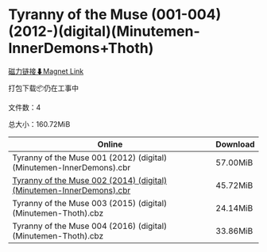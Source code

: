 # Tyranny of the Muse (001-004)(2012-)(digital)(Minutemen-InnerDemons+Thoth)

[磁力链接⬇Magnet Link](magnet:?xt=urn:btih:42af9d46dd43feabca0be7ada95ebc5e313ee055&dn=Tyranny%20of%20the%20Muse%20%28001-004%29%282012-%29%28digital%29%28Minutemen-InnerDemons%2BThoth%29)

打包下载📦仍在工事中

文件数：4

总大小：160.72MiB

Online | Download
--- | ---
Tyranny of the Muse 001 (2012) (digital) (Minutemen-InnerDemons).cbr | 57.00MiB
[Tyranny of the Muse 002 (2014) (digital) (Minutemen-InnerDemons).cbr](https://github.com/alicewish/markdown/blob/master/comic/Tyranny-of-Muse-002-2014-digital-Minutemen-InnerDemons-cbr.md) | 45.72MiB
Tyranny of the Muse 003 (2015) (digital) (Minutemen-Thoth).cbz | 24.14MiB
Tyranny of the Muse 004 (2016) (digital) (Minutemen-Thoth).cbz | 33.86MiB